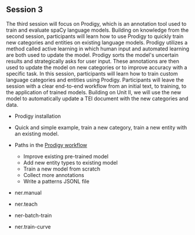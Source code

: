 ## Session 3
The third session will focus on Prodigy, which is an annotation tool used to train and evaluate spaCy language models. Building on knowledge from the second session, participants will learn how to use Prodigy to quickly train new categories and entities on existing language models. Prodigy utilizes a method called active learning in which human input and automated learning are both used to update the model. Prodigy sorts the model's uncertain results and strategically asks for user input. These annotations are then used to update the model on new categories or to improve accuracy with a specific task. In this session, participants will learn how to train custom language categories and entities using Prodigy.
Participants will leave the session with a clear end-to-end workflow from an initial text, to training, to the application of trained models. Building on Unit II, we will use the new model to automatically update a TEI document with the new categories and data.


- Prodigy installation 
- Quick and simple example, train a new category, train a new entity with an existing model.
- Paths in the [Prodigy workflow](https://github.com/apjanco/spaCy_DH2019_workshop/raw/master/unit3/prodigy_workflow.jpeg)
  - Improve existing pre-trained model 
  - Add new entity types to existing model 
  - Train a new model from scratch 
  - Collect more annotations 
  - Write a patterns JSONL file 

- ner.manual 
- ner.teach
- ner-batch-train
- ner.train-curve 

